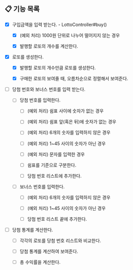 ## 📋 기능 목록

- [x] 구입금액을 입력 받는다. - LottoController#buy()

    - [x] (예외 처리) 1000원 단위로 나누어 떨어지지 않는 경우

    - [x] 발행할 로또의 개수를 계산한다.

- [x] 로또를 생성한다.

    - [x] 발행할 로또의 개수만큼 로또를 생성한다.

    - [x] 구매한 로또의 보여줄 때, 오름차순으로 정렬해서 보여준다.

- [ ] 당첨 번호와 보너스 번호를 입력 받는다.

    - [ ] 당첨 번호를 입력한다.

        - [ ] (예외 처리) 쉼표 사이에 숫자가 없는 경우

        - [ ] (예외 처리) 쉼표 앞(혹은 뒤)에 숫자가 없는 경우

        - [ ] (예외 처리) 6개의 숫자를 입력하지 않은 경우

        - [ ] (예외 처리) 1~45 사이의 숫자가 아닌 경우

        - [ ] (예외 처리) 문자를 입력한 경우

        - [ ] 쉼표를 기준으로 구분한다.

        - [ ] 당첨 번호 리스트에 추가한다.

    - [ ] 보너스 번호를 입력한다.

        - [ ] (예외 처리) 6개의 숫자를 입력하지 않은 경우

        - [ ] (예외 처리) 1~45 사이의 숫자가 아닌 경우

        - [ ] 당첨 번호 리스트 끝에 추가한다.

- [ ] 당첨 통계를 계산한다.

    - [ ] 각각의 로또를 당첨 번호 리스트와 비교한다.

    - [ ] 당첨 통계를 계산하여 보여준다.

    - [ ] 총 수익률을 계산한다.